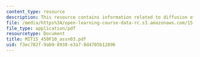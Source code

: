 ```yaml
---
content_type: resource
description: This resource contains information related to diffusion of stock returns.
file: /media/https%3A/open-learning-course-data-rc.s3.amazonaws.com/15-450-analytics-of-finance-fall-2010/f3ec782f9ab98938e3a78d4705b12896_MIT15_450F10_assn03.pdf
file_type: application/pdf
resourcetype: Document
title: MIT15_450F10_assn03.pdf
uid: f3ec782f-9ab9-8938-e3a7-8d4705b12896
---
```

